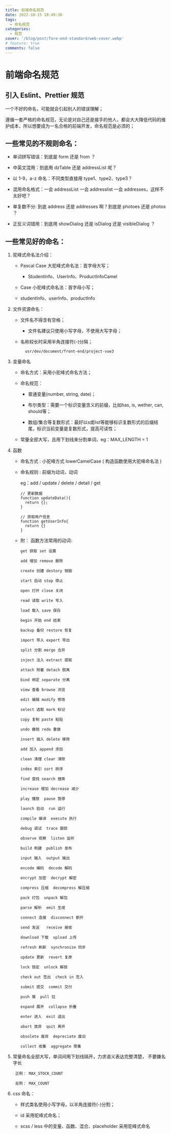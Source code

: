 ```yaml
---
title: 前端命名规范
date: 2022-10-15 18:49:36
tags:
  - 命名规范
categories:
  - 规范
cover: '/blog/post/fore-end-standard/web-cover.webp'
# feature: true
comments: false
---
```


# 前端命名规范
## 引入 Eslint、Prettier 规范

一个不好的命名，可能就会引起别人的错误理解；

遵循一套严格的命名规范，无论是对自己还是接手的他人，都会大大降低代码的维护成本，所以想要成为一名合格的前端开发，命名规范是必须的；

## 一些常见的不规则命名：

- 单词拼写错误：到底是 form 还是 from ？

- 中英文混用：到底用 dzTable 还是 addressList 呢？

- 以 1-9，a-z 命名：不同类型直接用 type1、type2、type3？

- 混用命名格式：一会 addressList 一会 addresslist 一会 addresses，这样不太好吧？

- 单复数不分: 到底 address 还是 addresses 啊？到底是 photoes 还是 photos ？

- 正反义词错用：到底用 showDialog 还是 isDialog 还是 visibleDialog ？

## 一些常见好的命名：

1. 驼峰式命名法介绍：

    - Pascal Case 大驼峰式命名法：首字母大写；

      - StudentInfo、UserInfo、ProductInfoCamel

    -  Case 小驼峰式命名法：首字母小写；

      - studentInfo、userInfo、productInfo

2. 文件资源命名：
    - 文件名不得含有空格；

      - 文件名建议只使用小写字母，不使用大写字母；

    - 名称较长时采用半角连接符(-)分隔；

            usr/dev/document/front-end/project-vue3

3. 变量命名
    - 命名方式：采用小驼峰式命名方法；

    - 命名规范：

      - 普通变量(number, string, date)；

      - 布尔类型：需要一个标识变量含义的前缀，比如has, is, wether, can, should等；

      - 数组/集合等复数形式：最好以s或list等能够标识复数形式的后缀结尾，标识当前变量是复数形式，提高可读性；

    - 常量全部大写，且用下划线来分割单词，eg：MAX_LENGTH = 1

4. 函数

    - 命名方式 : 小驼峰方式 lowerCamelCase ( 构造函数使用大驼峰命名法 )

    - 命名规则 : 前缀为动词，动词 
      
      eg：add / update / delete / detail / get

          // 更新数据
          function updateData(){
            return {};
          }

          // 获取用户信息
          function getUserInfo{
            return {}
          }

    - 附： 函数方法常用的动词: 

          get 获取 set 设置

          add 增加 remove 删除

          create 创建 destory 销毁

          start 启动 stop 停止

          open 打开 close 关闭

          read 读取 write 写入

          load 载入 save 保存

          begin 开始 end 结束

          backup 备份 restore 恢复

          import 导入 export 导出

          split 分割 merge 合并

          inject 注入 extract 提取

          attach 附着 detach 脱离

          bind 绑定 separate 分离

          view 查看 browse 浏览

          edit 编辑 modify 修改

          select 选取 mark 标记

          copy 复制 paste 粘贴

          undo 撤销 redo 重做

          insert 插入 delete 移除

          add 加入 append 添加

          clean 清理 clear 清除

          index 索引 sort 排序

          find 查找 search 搜索

          increase 增加 decrease 减少

          play 播放  pause 暂停

          launch 启动  run 运行

          compile 编译  execute 执行

          debug 调试  trace 跟踪

          observe 观察  listen 监听

          build 构建  publish 发布

          input 输入  output 输出

          encode 编码  decode 解码

          encrypt 加密  decrypt 解密

          compress 压缩  decompress 解压缩

          pack 打包  unpack 解包

          parse 解析  emit 生成

          connect 连接  disconnect 断开

          send 发送   receive 接收

          download 下载  upload 上传

          refresh 刷新  synchronize 同步

          update 更新  revert 复原

          lock 锁定  unlock 解锁

          check out 签出  check in 签入

          submit 提交  commit 交付

          push 推  pull 拉

          expand 展开  collapse 折叠

          enter 进入  exit 退出

          abort 放弃  quit 离开

          obsolete 废弃  depreciate 废旧

          collect 收集  aggregate 聚集

5. 常量命名全部大写，单词间用下划线隔开，力求语义表达完整清楚， 不要嫌名字长

        正例： MAX_STOCK_COUNT

        反例： MAX_COUNT


6. css 命名：

    - 样式类名使用小写字母，以半角连接符(-)分割；
    
    - id 采用驼峰式命名；
    
    - scss / less 中的变量、函数、混合、placeholder 采用驼峰式命名  